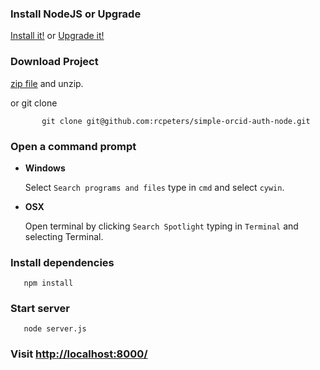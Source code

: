 
### Install NodeJS or Upgrade 

[Install it!](https://nodejs.org/)
or 
[Upgrade it!](http://davidwalsh.name/upgrade-nodejs)



### Download Project

[zip file](https://github.com/rcpeters/simple-orcid-auth-node/archive/master.zip) and
 unzip.
 
 or git clone

           git clone git@github.com:rcpeters/simple-orcid-auth-node.git
          

### Open a command prompt

* **Windows**
 
    Select `Search programs and files` type in `cmd` and select `cywin`.
    
* **OSX**
 
    Open terminal by clicking `Search Spotlight` typing in `Terminal` and selecting Terminal.



### Install dependencies

       npm install 

### Start server

       node server.js

### Visit [http://localhost:8000/](http://localhost:8000/)
